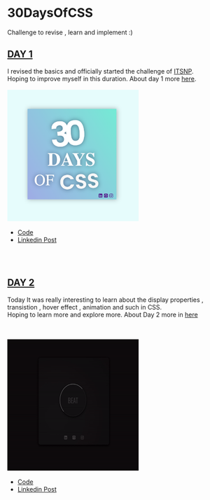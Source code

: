 # 30DaysOfCSS
Challenge to revise , learn and implement :)
<br>

## <a href="https://ritikpanta.github.io/30DaysOfCSS/day1/" target="_blank">DAY 1</a>
I revised the basics and officially started the challenge of <a href="https://clg.askmitra.com/">ITSNP</a>.
 <br>
Hoping to improve myself in this duration.
About day 1 more <a href="https://github.com/Ritikpanta/30DaysOfCSS/tree/main/day1">here</a>.
<a href="https://github.com/Ritikpanta/30DaysOfCSS/blob/main/day1/Screen%20Shot%202022-09-22%20at%209.51.20%20PM.png?raw=true"></a>
 <br>
 <br>
<img src="https://github.com/Ritikpanta/30DaysOfCSS/blob/main/day1/Day1.png?raw=true" width=300px; height=300px;>
<br>
<ul>
 <li><a href="https://codepen.io/ritikpanta/pen/KKRvLdL">Code</a></li>
 <li><a href="https://www.linkedin.com/feed/update/urn:li:activity:6978755506483929088/">Linkedin Post</a></li>
</ul>

<br>
<br>

## <a href="https://ritikpanta.github.io/30DaysOfCSS/day2/" target="_blank">DAY 2</a>
Today It was really interesting to learn about the display properties , transistion , hover effect , animation and such in CSS. <br>
Hoping to learn more and explore more.  About Day 2 more in <a href="https://github.com/Ritikpanta/30DaysOfCSS/tree/main/day2">here</a>

  <br>
 <br>
<img src="https://github.com/Ritikpanta/30DaysOfCSS/blob/main/day2/Day2.gif?raw=true" width=300px; height=300px;>
<br>
<ul>
 <li><a href="https://codepen.io/ritikpanta/pen/rNvGZeZ">Code</a></li>
 <li><a href="https://www.linkedin.com/feed/update/urn:li:activity:6978755506483929088/">Linkedin Post</a></li>
</ul>



